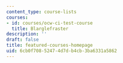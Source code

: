 ```yaml
---
content_type: course-lists
courses:
- id: courses/ocw-ci-test-course
  title: Blarglefraster
description: ''
draft: false
title: featured-courses-homepage
uid: 6cb0f708-5247-4d7d-b4cb-3ba6331a5862
---
```

